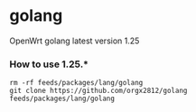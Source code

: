 # golang
OpenWrt golang latest version 1.25

### How to use 1.25.*

```shell
rm -rf feeds/packages/lang/golang
git clone https://github.com/orgx2812/golang feeds/packages/lang/golang
